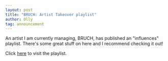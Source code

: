 ```yaml
---
layout: post
title: "BRUCH: Artist Takeover playlist"
author: Olly
tag: announcement
---
```


An artist I am currently managing, BRUCH, has published an "influences" playlist. There's some great stuff on here and I recommend checking it out!

Click [here](https://open.spotify.com/user/a7cqk8pi4bcc2aoikko3fbpnf/playlist/2aAiAmOLYo4jcg0ptdP9AK?si=87tsILAjR6m2w_F0NFsiTg) to visit the playlist.